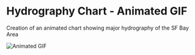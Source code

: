 # Hydrography Chart - Animated GIF
Creation of an animated chart showing major hydrography of the SF Bay Area

![Animated GIF](https://github.com/npvandyke/Hydrography_Chart_Animated_GIF/blob/main/Animated_500ms.gif)
